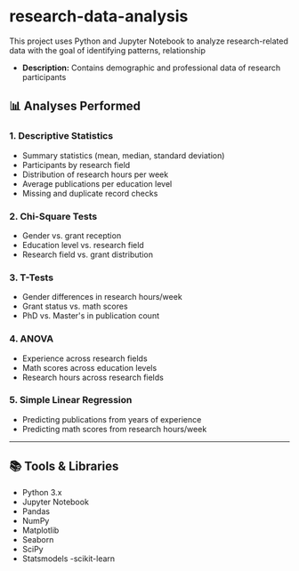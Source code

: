 # research-data-analysis
This project uses Python and Jupyter Notebook to analyze research-related data with the goal of identifying patterns, relationship
- **Description:** Contains demographic and professional data of research participants

## 📊 Analyses Performed
### 1. Descriptive Statistics
- Summary statistics (mean, median, standard deviation)
- Participants by research field
- Distribution of research hours per week
- Average publications per education level
- Missing and duplicate record checks

### 2. Chi-Square Tests
- Gender vs. grant reception
- Education level vs. research field
- Research field vs. grant distribution

### 3. T-Tests
- Gender differences in research hours/week
- Grant status vs. math scores
- PhD vs. Master's in publication count

### 4. ANOVA
- Experience across research fields
- Math scores across education levels
- Research hours across research fields

### 5. Simple Linear Regression
- Predicting publications from years of experience
- Predicting math scores from research hours/week

---

## 📚 Tools & Libraries

- Python 3.x
- Jupyter Notebook
- Pandas
- NumPy
- Matplotlib
- Seaborn
- SciPy
- Statsmodels
-scikit-learn

